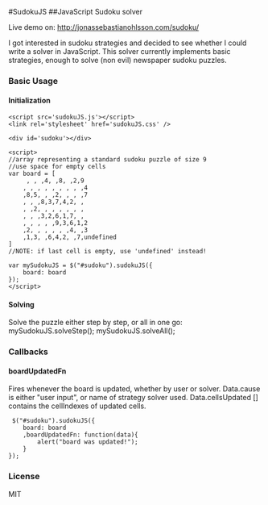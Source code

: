 #SudokuJS
##JavaScript Sudoku solver

Live demo on: http://jonassebastianohlsson.com/sudoku/

I got interested in sudoku strategies and decided to see whether I could write a solver in JavaScript. This solver currently implements basic strategies, enough to solve (non evil) newspaper sudoku puzzles.

### Basic Usage

#### Initialization
	<script src='sudokuJS.js'></script>
    <link rel='stylesheet' href='sudokuJS.css' />

    <div id='sudoku'></div>

    <script>
	//array representing a standard sudoku puzzle of size 9
	//use space for empty cells
	var board = [
		 , , ,4, ,8, ,2,9
		, , , , , , , , ,4
		,8,5, , ,2, , , ,7
		, , ,8,3,7,4,2, , 
		, ,2, , , , , , , 
		, , ,3,2,6,1,7, , 
		, , , , ,9,3,6,1,2
		,2, , , , , ,4, ,3
		,1,3, ,6,4,2, ,7,undefined
	]
	//NOTE: if last cell is empty, use 'undefined' instead!

    var mySudokuJS = $("#sudoku").sudokuJS({
        board: board
    });
    </script>

#### Solving
Solve the puzzle either step by step, or all in one go:
	mySudokuJS.solveStep();
	mySudokuJS.solveAll();
	
### Callbacks
	
#### boardUpdatedFn
Fires whenever the board is updated, whether by user or solver.
Data.cause is either "user input", or name of strategy solver used.
Data.cellsUpdated [] contains the cellIndexes of updated cells.

	 $("#sudoku").sudokuJS({
		board: board
		,boardUpdatedFn: function(data){
			alert("board was updated!");
		}
	});
 

### License
MIT